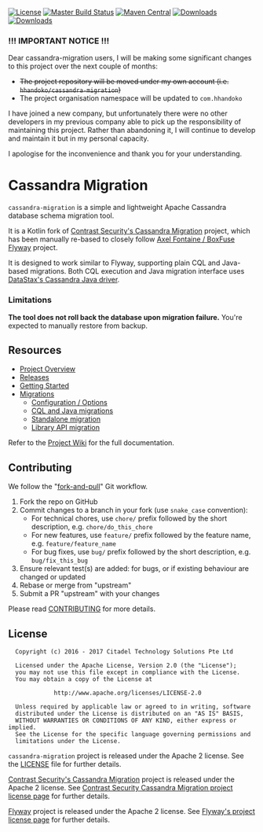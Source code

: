 [![License](https://img.shields.io/badge/license-Apache--2.0-brightgreen.svg)](LICENSE)
[![Master Build Status](https://travis-ci.org/hhandoko/cassandra-migration.svg?branch=master)](https://travis-ci.org/hhandoko/cassandra-migration)
[![Maven Central](https://maven-badges.herokuapp.com/maven-central/com.builtamont/cassandra-migration/badge.svg)](https://maven-badges.herokuapp.com/maven-central/com.builtamont/cassandra-migration)
[![Downloads](https://img.shields.io/badge/downloads-jar-brightgreen.svg)](https://github.com/hhandoko/cassandra-migration/releases/download/cassandra-migration-0.11/cassandra-migration-0.11.jar)
[![Downloads](https://img.shields.io/badge/downloads-jar--with--dependencies-brightgreen.svg)](https://github.com/hhandoko/cassandra-migration/releases/download/cassandra-migration-0.11/cassandra-migration-0.11-jar-with-dependencies.jar)

### !!! IMPORTANT NOTICE !!!

Dear cassandra-migration users, I will be making some significant changes to this project over the next couple of months:

  - ~~The project repository will be moved under my own account (i.e. `hhandoko/cassandra-migration`)~~
  - The project organisation namespace will be updated to `com.hhandoko`

I have joined a new company, but unfortunately there were no other developers in my previous company able to pick up the responsibility of maintaining this project. Rather than abandoning it, I will continue to develop and maintain it but in my personal capacity.

I apologise for the inconvenience and thank you for your understanding.

# Cassandra Migration

`cassandra-migration` is a simple and lightweight Apache Cassandra database schema migration tool.

It is a Kotlin fork of [Contrast Security's Cassandra Migration] project, which has been manually re-based to closely follow [Axel Fontaine / BoxFuse Flyway] project.
 
It is designed to work similar to Flyway, supporting plain CQL and Java-based migrations. Both CQL execution and Java migration interface uses [DataStax's Cassandra Java driver].

### Limitations

**The tool does not roll back the database upon migration failure.** You're expected to manually restore from backup.

## Resources

* [Project Overview](https://github.com/hhandoko/cassandra-migration/wiki)
* [Releases](https://github.com/hhandoko/cassandra-migration/releases)
* [Getting Started](https://github.com/hhandoko/cassandra-migration/wiki/Getting-Started)
* [Migrations](https://github.com/hhandoko/cassandra-migration/wiki/Migrations)
  * [Configuration / Options](https://github.com/hhandoko/cassandra-migration/wiki/Configuration-Options)
  * [CQL and Java migrations](https://github.com/hhandoko/cassandra-migration/wiki/Script-Types)
  * [Standalone migration](https://github.com/hhandoko/cassandra-migration/wiki/Standalone-Migration)
  * [Library API migration](https://github.com/hhandoko/cassandra-migration/wiki/API-Migration)

Refer to the [Project Wiki] for the full documentation.

## Contributing

We follow the "[fork-and-pull]" Git workflow.

1. Fork the repo on GitHub
1. Commit changes to a branch in your fork (use `snake_case` convention):
   * For technical chores, use `chore/` prefix followed by the short description, e.g. `chore/do_this_chore`
   * For new features, use `feature/` prefix followed by the feature name, e.g. `feature/feature_name`
   * For bug fixes, use `bug/` prefix followed by the short description, e.g. `bug/fix_this_bug`
1. Ensure relevant test(s) are added: for bugs, or if existing behaviour are changed or updated
1. Rebase or merge from "upstream"
1. Submit a PR "upstream" with your changes

Please read [CONTRIBUTING] for more details.

## License

```
  Copyright (c) 2016 - 2017 Citadel Technology Solutions Pte Ltd

  Licensed under the Apache License, Version 2.0 (the "License");
  you may not use this file except in compliance with the License.
  You may obtain a copy of the License at

             http://www.apache.org/licenses/LICENSE-2.0

  Unless required by applicable law or agreed to in writing, software
  distributed under the License is distributed on an "AS IS" BASIS,
  WITHOUT WARRANTIES OR CONDITIONS OF ANY KIND, either express or implied.
  See the License for the specific language governing permissions and
  limitations under the License.
```

`cassandra-migration` project is released under the Apache 2 license. See the [LICENSE] file for further details.
 
[Contrast Security's Cassandra Migration] project is released under the Apache 2 license. See [Contrast Security Cassandra Migration project license page] for further details.

[Flyway] project is released under the Apache 2 license. See [Flyway's project license page] for further details.

[Axel Fontaine / BoxFuse Flyway]: https://github.com/flyway/flyway
[Contrast Security's Cassandra Migration]: https://github.com/Contrast-Security-OSS/cassandra-migration
[Contrast Security Cassandra Migration project license page]: https://github.com/Contrast-Security-OSS/cassandra-migration/blob/master/LICENSE
[CONTRIBUTING]: CONTRIBUTING.md
[DataStax's Cassandra Java driver]: http://datastax.github.io/java-driver/
[Flyway]: https://flywaydb.org/
[Flyway's project license page]: https://github.com/flyway/flyway/blob/master/LICENSE
[fork-and-pull]: https://help.github.com/articles/using-pull-requests
[LICENSE]: LICENSE
[Project Wiki]: https://github.com/hhandoko/cassandra-migration/wiki
